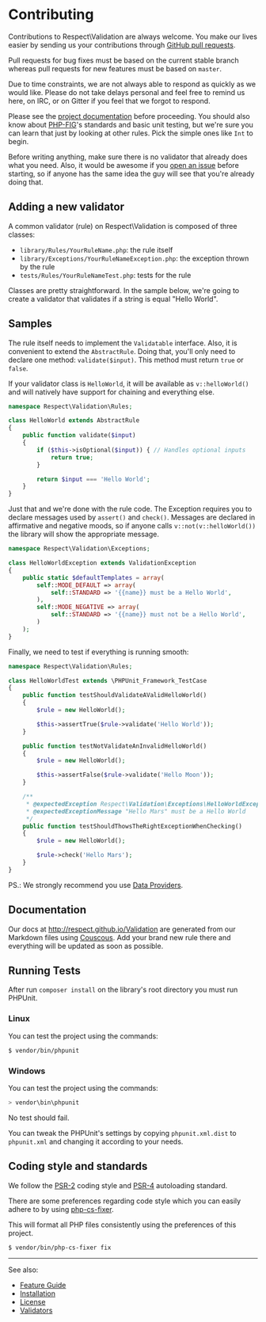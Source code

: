 # Contributing

Contributions to Respect\Validation are always welcome. You make our lives
easier by sending us your contributions through
[GitHub pull requests](http://help.github.com/pull-requests).

Pull requests for bug fixes must be based on the current stable branch whereas
pull requests for new features must be based on `master`.

Due to time constraints, we are not always able to respond as quickly as we
would like. Please do not take delays personal and feel free to remind us here,
on IRC, or on Gitter if you feel that we forgot to respond.

Please see the [project documentation](http://respect.github.io/Validation)
before proceeding. You should also know about [PHP-FIG](http://www.php-fig.org)'s
standards and basic unit testing, but we're sure you can learn that just by
looking at other rules. Pick the simple ones like `Int` to begin.

Before writing anything, make sure there is no validator that already does what
you need. Also, it would be awesome if you
[open an issue](http://github.com/Respect/Validation/issues) before starting,
so if anyone has the same idea the guy will see that you're already doing that.

## Adding a new validator

A common validator (rule) on Respect\Validation is composed of three classes:

  * `library/Rules/YourRuleName.php`: the rule itself
  * `library/Exceptions/YourRuleNameException.php`: the exception thrown by the rule
  * `tests/Rules/YourRuleNameTest.php`: tests for the rule

Classes are pretty straightforward. In the sample below, we're going to create a
validator that validates if a string is equal "Hello World".

## Samples

The rule itself needs to implement the `Validatable` interface.
Also, it is convenient to extend the `AbstractRule`.
Doing that, you'll only need to declare one method: `validate($input)`.
This method must return `true` or `false`.

If your validator class is `HelloWorld`, it will be available as `v::helloWorld()`
and will natively have support for chaining and everything else.

```php
namespace Respect\Validation\Rules;

class HelloWorld extends AbstractRule
{
    public function validate($input)
    {
        if ($this->isOptional($input)) { // Handles optional inputs
            return true;
        }

        return $input === 'Hello World';
    }
}
```

Just that and we're done with the rule code. The Exception requires you to
declare messages used by `assert()` and `check()`. Messages are declared in
affirmative and negative moods, so if anyone calls `v::not(v::helloWorld())` the
library will show the appropriate message.

```php
namespace Respect\Validation\Exceptions;

class HelloWorldException extends ValidationException
{
    public static $defaultTemplates = array(
        self::MODE_DEFAULT => array(
            self::STANDARD => '{{name}} must be a Hello World',
        ),
        self::MODE_NEGATIVE => array(
            self::STANDARD => '{{name}} must not be a Hello World',
        )
    );
}
```

Finally, we need to test if everything is running smooth:

```php
namespace Respect\Validation\Rules;

class HelloWorldTest extends \PHPUnit_Framework_TestCase
{
    public function testShouldValidateAValidHelloWorld()
    {
        $rule = new HelloWorld();

        $this->assertTrue($rule->validate('Hello World'));
    }

    public function testNotValidateAnInvalidHelloWorld()
    {
        $rule = new HelloWorld();

        $this->assertFalse($rule->validate('Hello Moon'));
    }

    /**
     * @expectedException Respect\Validation\Exceptions\HelloWorldException
     * @expectedExceptionMessage "Hello Mars" must be a Hello World
     */
    public function testShouldThowsTheRightExceptionWhenChecking()
    {
        $rule = new HelloWorld();

        $rule->check('Hello Mars');
    }
}
```

PS.: We strongly recommend you use [Data Providers](https://phpunit.de/manual/current/en/writing-tests-for-phpunit.html#writing-tests-for-phpunit.data-providers).

## Documentation

Our docs at http://respect.github.io/Validation are generated from our Markdown
files using [Couscous](http://couscous.io/). Add your brand new rule there and
everything will be updated as soon as possible.

## Running Tests

After run `composer install` on the library's root directory you must run PHPUnit.

### Linux

You can test the project using the commands:
```sh
$ vendor/bin/phpunit
```

### Windows

You can test the project using the commands:
```sh
> vendor\bin\phpunit
```

No test should fail.

You can tweak the PHPUnit's settings by copying `phpunit.xml.dist` to `phpunit.xml`
and changing it according to your needs.

## Coding style and standards

We follow the [PSR-2](http://www.php-fig.org/psr/psr-2/) coding style and
[PSR-4](http://www.php-fig.org/psr/psr-4/) autoloading standard.

There are some preferences regarding code style which you can easily adhere to
by using [php-cs-fixer](https://github.com/FriendsOfPHP/PHP-CS-Fixer).

This will format all PHP files consistently using the preferences of this
project.

```sh
$ vendor/bin/php-cs-fixer fix
```

***
See also:

- [Feature Guide](docs/README.md)
- [Installation](docs/INSTALL.md)
- [License](LICENSE.md)
- [Validators](docs/VALIDATORS.md)
